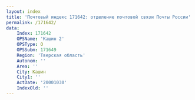 ```yaml
---
layout: index
title: 'Почтовый индекс 171642: отделение почтовой связи Почты России'
permalink: /171642/
data:
    Index: 171642
    OPSName: 'Кашин 2'
    OPSType: О
    OPSSubm: 171649
    Region: 'Тверская область'
    Autonom: ''
    Area: ''
    City: Кашин
    City1: ''
    ActDate: '20001030'
    IndexOld: ''
---
```

